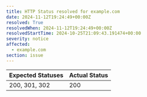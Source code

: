 ```yaml
---
title: HTTP Status resolved for example.com
date: 2024-11-12T19:24:49+00:00Z
resolved: True
resolvedWhen: 2024-11-12T19:24:49+00:00Z
resolvedStartTime: 2024-10-25T21:09:43.191474+00:00
severity: notice
affected:
  - example.com
section: issue
---
```


| Expected Statuses | Actual Status  |
|-------------------|----------------|
| 200, 301, 302 | 200 |
